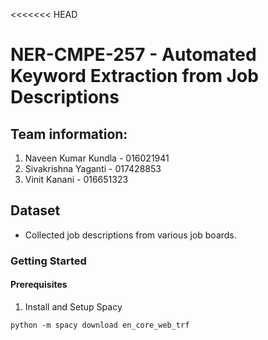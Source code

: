 <<<<<<< HEAD
# NER-CMPE-257 - Automated Keyword Extraction from Job Descriptions

## Team information:
1. Naveen Kumar Kundla - 016021941
2. Sivakrishna Yaganti - 017428853
3. Vinit Kanani - 016651323

## Dataset
* Collected job descriptions from various job boards.


### Getting Started

#### Prerequisites
1. Install and Setup Spacy
```
python -m spacy download en_core_web_trf
```

